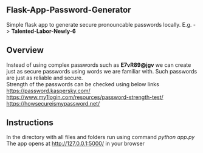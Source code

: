 ## Flask-App-Password-Generator
Simple flask app to generate secure pronouncable passwords locally. E.g. -> **Talented-Labor-Newly-6**

## Overview
Instead of using complex passwords such as **E7vR89@jgv** we can create just as secure passwords using words we are familiar with. Such passwords are just as reliable and secure. \
Strength of the passwords can be checked using below links \
https://password.kaspersky.com/  \
https://www.my1login.com/resources/password-strength-test/ \
https://howsecureismypassword.net/ 

## Instructions
In the directory with all files and folders run using command *python app.py* \
The app opens at http://127.0.0.1:5000/ in your browser
